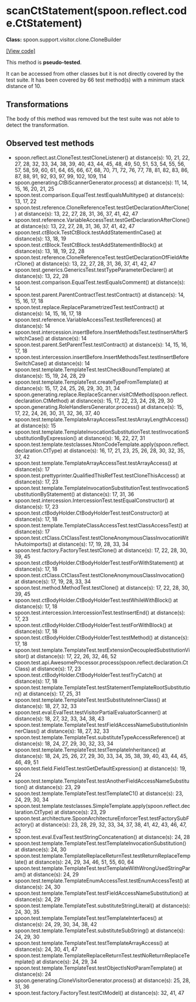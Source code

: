 # scanCtStatement(spoon.reflect.code.CtStatement)

**Class:** spoon.support.visitor.clone.CloneBuilder

[[View code]](https://github.com/INRIA/spoon/blob/fd878bc71b73fc1da82356eaa6578f760c70f0de/src/main/java//spoon/support/visitor/clone/CloneBuilder.java#L87)

This method is **pseudo-tested**.


It can be accessed from other classes but it is not directly covered by the test suite. 
It has been covered by 66 test method(s) with a minimum stack distance of 10.

## Transformations

The body of this method was removed but the test suite was not able to detect the transformation.



## Observed test methods

* spoon.reflect.ast.CloneTest.testCloneListener() at distance(s): 10, 21, 22, 27, 28, 32, 33, 34, 38, 39, 40, 43, 44, 45, 48, 49, 50, 51, 53, 54, 55, 56, 57, 58, 59, 60, 61, 64, 65, 66, 67, 68, 70, 71, 72, 76, 77, 78, 81, 82, 83, 86, 87, 88, 91, 92, 93, 97, 99, 102, 109, 114
* spoon.generating.CtBiScannerGenerator.process() at distance(s): 11, 14, 15, 16, 20, 21, 25
* spoon.test.comparison.EqualTest.testEqualsMultitype() at distance(s): 13, 17, 22
* spoon.test.reference.CloneReferenceTest.testGetDeclarationAfterClone() at distance(s): 13, 22, 27, 28, 31, 36, 37, 41, 42, 47
* spoon.test.reference.VariableAccessTest.testGetDeclarationAfterClone() at distance(s): 13, 22, 27, 28, 31, 36, 37, 41, 42, 47
* spoon.test.ctBlock.TestCtBlock.testAddStatementInCase() at distance(s): 13, 18, 19
* spoon.test.ctBlock.TestCtBlock.testAddStatementInBlock() at distance(s): 13, 18, 19, 22, 28
* spoon.test.reference.CloneReferenceTest.testGetDeclarationOfFieldAfterClone() at distance(s): 13, 22, 27, 28, 31, 36, 37, 41, 42, 47
* spoon.test.generics.GenericsTest.testTypeParameterDeclarer() at distance(s): 13, 22, 28
* spoon.test.comparison.EqualTest.testEqualsComment() at distance(s): 14
* spoon.test.parent.ParentContractTest.testContract() at distance(s): 14, 15, 16, 17, 18
* spoon.test.replace.ReplaceParametrizedTest.testContract() at distance(s): 14, 15, 16, 17, 18
* spoon.test.reference.VariableAccessTest.testReferences() at distance(s): 14
* spoon.test.intercession.insertBefore.InsertMethodsTest.testInsertAfterSwitchCase() at distance(s): 14
* spoon.test.parent.SetParentTest.testContract() at distance(s): 14, 15, 16, 17, 18
* spoon.test.intercession.insertBefore.InsertMethodsTest.testInsertBeforeSwitchCase() at distance(s): 14
* spoon.test.template.TemplateTest.testCheckBoundTemplate() at distance(s): 15, 19, 24, 28, 29
* spoon.test.template.TemplateTest.createTypeFromTemplate() at distance(s): 15, 17, 24, 25, 26, 29, 30, 31, 34
* spoon.generating.replace.ReplaceScanner.visitCtMethod(spoon.reflect.declaration.CtMethod) at distance(s): 15, 17, 22, 23, 24, 28, 29, 30
* spoon.generating.RoleHandlersGenerator.process() at distance(s): 15, 17, 22, 24, 26, 30, 31, 32, 36, 37, 40
* spoon.test.template.TemplateArrayAccessTest.testArrayLengthAccess() at distance(s): 15
* spoon.test.template.TemplateInvocationSubstitutionTest.testInvocationSubstitutionByExpression() at distance(s): 16, 22, 27, 31
* spoon.test.template.testclasses.NtonCodeTemplate.apply(spoon.reflect.declaration.CtType) at distance(s): 16, 17, 21, 23, 25, 26, 28, 30, 32, 35, 37, 42
* spoon.test.template.TemplateArrayAccessTest.testArrayAccess() at distance(s): 17
* spoon.test.prettyprinter.QualifiedThisRefTest.testCloneThisAccess() at distance(s): 17, 23
* spoon.test.template.TemplateInvocationSubstitutionTest.testInvocationSubstitutionByStatement() at distance(s): 17, 31, 36
* spoon.test.intercession.IntercessionTest.testEqualConstructor() at distance(s): 17, 23
* spoon.test.ctBodyHolder.CtBodyHolderTest.testConstructor() at distance(s): 17, 18
* spoon.test.template.TemplateClassAccessTest.testClassAccessTest() at distance(s): 17
* spoon.test.ctClass.CtClassTest.testCloneAnonymousClassInvocationWithAutoimports() at distance(s): 17, 19, 28, 33, 34
* spoon.test.factory.FactoryTest.testClone() at distance(s): 17, 22, 28, 30, 39, 45
* spoon.test.ctBodyHolder.CtBodyHolderTest.testForWithStatement() at distance(s): 17, 18
* spoon.test.ctClass.CtClassTest.testCloneAnonymousClassInvocation() at distance(s): 17, 19, 28, 33, 34
* spoon.test.method.MethodTest.testClone() at distance(s): 17, 22, 28, 30, 39, 45
* spoon.test.ctBodyHolder.CtBodyHolderTest.testWhileWithBlock() at distance(s): 17, 18
* spoon.test.intercession.IntercessionTest.testInsertEnd() at distance(s): 17, 23
* spoon.test.ctBodyHolder.CtBodyHolderTest.testForWithBlock() at distance(s): 17, 18
* spoon.test.ctBodyHolder.CtBodyHolderTest.testMethod() at distance(s): 17, 18
* spoon.test.template.TemplateTest.testExtensionDecoupledSubstitutionVisitor() at distance(s): 17, 22, 26, 32, 46, 52
* spoon.test.api.AwesomeProcessor.process(spoon.reflect.declaration.CtClass) at distance(s): 17, 23
* spoon.test.ctBodyHolder.CtBodyHolderTest.testTryCatch() at distance(s): 17, 18
* spoon.test.template.TemplateTest.testStatementTemplateRootSubstitution() at distance(s): 17, 25, 31
* spoon.test.template.TemplateTest.testSubstituteInnerClass() at distance(s): 18, 27, 32, 33
* spoon.test.eval.EvalTest.testVisitorPartialEvaluatorScanner() at distance(s): 18, 27, 32, 33, 34, 38, 43
* spoon.test.template.TemplateTest.testFieldAccessNameSubstitutionInInnerClass() at distance(s): 18, 27, 32, 33
* spoon.test.template.TemplateTest.substituteTypeAccessReference() at distance(s): 18, 24, 27, 29, 30, 32, 33, 34
* spoon.test.template.TemplateTest.testTemplateInheritance() at distance(s): 18, 24, 25, 26, 27, 29, 30, 33, 34, 35, 38, 39, 40, 43, 44, 45, 46, 49, 51
* spoon.test.field.FieldTest.testGetDefaultExpression() at distance(s): 19, 24
* spoon.test.template.TemplateTest.testAnotherFieldAccessNameSubstitution() at distance(s): 23, 29
* spoon.test.template.TemplateTest.testTemplateC1() at distance(s): 23, 24, 29, 30, 34
* spoon.test.template.testclasses.SimpleTemplate.apply(spoon.reflect.declaration.CtType) at distance(s): 23, 29
* spoon.test.architecture.SpoonArchitectureEnforcerTest.testFactorySubFactory() at distance(s): 23, 28, 29, 32, 33, 34, 37, 38, 41, 42, 43, 46, 47, 52
* spoon.test.eval.EvalTest.testStringConcatenation() at distance(s): 24, 28
* spoon.test.template.TemplateTest.testTemplateInvocationSubstitution() at distance(s): 24, 30
* spoon.test.template.TemplateReplaceReturnTest.testReturnReplaceTemplate() at distance(s): 24, 29, 34, 46, 51, 55, 60, 64
* spoon.test.template.TemplateTest.testTemplateWithWrongUsedStringParam() at distance(s): 24, 29
* spoon.test.template.TemplateEnumAccessTest.testEnumAccessTest() at distance(s): 24, 30
* spoon.test.template.TemplateTest.testFieldAccessNameSubstitution() at distance(s): 24, 29
* spoon.test.template.TemplateTest.substituteStringLiteral() at distance(s): 24, 30, 35
* spoon.test.template.TemplateTest.testTemplateInterfaces() at distance(s): 24, 29, 30, 34, 38, 42
* spoon.test.template.TemplateTest.substituteSubString() at distance(s): 24, 29, 30
* spoon.test.template.TemplateTest.testTemplateArrayAccess() at distance(s): 24, 30, 41, 47
* spoon.test.template.TemplateReplaceReturnTest.testNoReturnReplaceTemplate() at distance(s): 24, 29, 34
* spoon.test.template.TemplateTest.testObjectIsNotParamTemplate() at distance(s): 24
* spoon.generating.CloneVisitorGenerator.process() at distance(s): 25, 28, 31, 36
* spoon.test.factory.FactoryTest.testCtModel() at distance(s): 32, 41, 47


